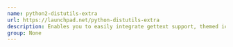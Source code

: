 ```yaml
---
name: python2-distutils-extra
url: https://launchpad.net/python-distutils-extra
description: Enables you to easily integrate gettext support, themed icons and scrollkeeper based documentation into Python's distutils.
group: None
---
```

